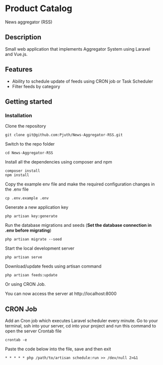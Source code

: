 # Product Catalog
News aggregator (RSS) 

## Description

Small web application that implements Aggregator System using Laravel and Vue.js.

## Features

- Ability to schedule update of feeds using CRON job or Task Scheduler
- Filter feeds by category


## Getting started

### Installation

Clone the repository

    git clone git@github.com:Pjuth/News-Aggregator-RSS.git

Switch to the repo folder

    cd News-Aggregator-RSS

Install all the dependencies using composer and npm

    composer install
    npm install

Copy the example env file and make the required configuration changes in the .env file

    cp .env.example .env

Generate a new application key

    php artisan key:generate

Run the database migrations and seeds (**Set the database connection in .env before migrating**)

    php artisan migrate --seed

Start the local development server

    php artisan serve
    
Download/update feeds using artisan command
    
    php artisan feeds:update
    
Or using CRON Job.

You can now access the server at http://localhost:8000

## CRON Job

Add an Cron job which executes Laravel scheduler every minute. Go to your terminal, ssh into your server, cd into your project and run this command to open the server Crontab file

    crontab -e
    
Paste the code below into the file, save and then exit

    * * * * * php /path/to/artisan schedule:run >> /dev/null 2>&1